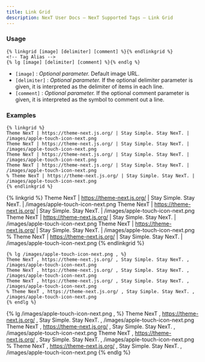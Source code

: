 ```yaml
---
title: Link Grid
description: NexT User Docs – NexT Supported Tags – Link Grid
---
```


### Usage

```jinja
{% linkgrid [image] [delimiter] [comment] %}{% endlinkgrid %}
<!-- Tag Alias -->
{% lg [image] [delimiter] [comment] %}{% endlg %}
```

- `[image]`     : *Optional parameter.* Default image URL.
- `[delimiter]` : *Optional parameter.* If the optional delimiter parameter is given, it is interpreted as the delimiter of items in each line.
- `[comment]`   : *Optional parameter.* If the optional comment parameter is given, it is interpreted as the symbol to comment out a line.

### Examples

```jinja
{% linkgrid %}
Theme NexT | https://theme-next.js.org/ | Stay Simple. Stay NexT. | /images/apple-touch-icon-next.png
Theme NexT | https://theme-next.js.org/ | Stay Simple. Stay NexT. | /images/apple-touch-icon-next.png
Theme NexT | https://theme-next.js.org/ | Stay Simple. Stay NexT. | /images/apple-touch-icon-next.png
Theme NexT | https://theme-next.js.org/ | Stay Simple. Stay NexT. | /images/apple-touch-icon-next.png
% Theme NexT | https://theme-next.js.org/ | Stay Simple. Stay NexT. | /images/apple-touch-icon-next.png
{% endlinkgrid %}
```
{% linkgrid %}
Theme NexT | https://theme-next.js.org/ | Stay Simple. Stay NexT. | /images/apple-touch-icon-next.png
Theme NexT | https://theme-next.js.org/ | Stay Simple. Stay NexT. | /images/apple-touch-icon-next.png
Theme NexT | https://theme-next.js.org/ | Stay Simple. Stay NexT. | /images/apple-touch-icon-next.png
Theme NexT | https://theme-next.js.org/ | Stay Simple. Stay NexT. | /images/apple-touch-icon-next.png
% Theme NexT | https://theme-next.js.org/ | Stay Simple. Stay NexT. | /images/apple-touch-icon-next.png
{% endlinkgrid %}

```jinja
{% lg /images/apple-touch-icon-next.png , %}
Theme NexT , https://theme-next.js.org/ , Stay Simple. Stay NexT. , /images/apple-touch-icon-next.png
Theme NexT , https://theme-next.js.org/ , Stay Simple. Stay NexT. , /images/apple-touch-icon-next.png
Theme NexT , https://theme-next.js.org/ , Stay Simple. Stay NexT. , /images/apple-touch-icon-next.png
% Theme NexT , https://theme-next.js.org/ , Stay Simple. Stay NexT. , /images/apple-touch-icon-next.png
{% endlg %}
```
{% lg /images/apple-touch-icon-next.png , %}
Theme NexT , https://theme-next.js.org/ , Stay Simple. Stay NexT. , /images/apple-touch-icon-next.png
Theme NexT , https://theme-next.js.org/ , Stay Simple. Stay NexT. , /images/apple-touch-icon-next.png
Theme NexT , https://theme-next.js.org/ , Stay Simple. Stay NexT. , /images/apple-touch-icon-next.png
% Theme NexT , https://theme-next.js.org/ , Stay Simple. Stay NexT. , /images/apple-touch-icon-next.png
{% endlg %}
